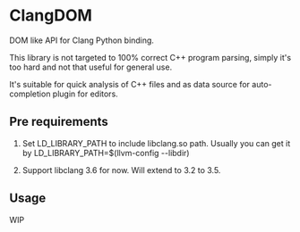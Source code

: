 ClangDOM
========

DOM like API for Clang Python binding. 

This library is not targeted to 100% correct C++ program parsing, simply it's too hard and not that useful for general use.

It's suitable for quick analysis of C++ files and as data source for auto-completion plugin for editors.

## Pre requirements

1. Set LD_LIBRARY_PATH to include libclang.so path. Usually you can get it by LD_LIBRARY_PATH=$(llvm-config --libdir)

2. Support libclang 3.6 for now. Will extend to 3.2 to 3.5.


## Usage
WIP


